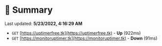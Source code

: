 # 📖 Summary
Last updated: **5/23/2022, 4:16:29 AM**

- `GET` [https://uptimerfree.tk](https://uptimerfree.tk) - **Up** (922ms)
- `GET` [https://monitoruptimer.tk](https://monitoruptimer.tk) - **Down** (91ms)
